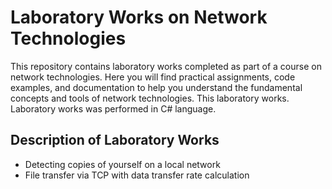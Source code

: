 # Laboratory Works on Network Technologies

This repository contains laboratory works completed as part of a course on network technologies. Here you will find practical assignments, code examples, and documentation to help you understand the fundamental concepts and tools of network technologies. This laboratory works. Laboratory works was performed in C# language.

## Description of Laboratory Works

- Detecting copies of yourself on a local network
- File transfer via TCP with data transfer rate calculation


